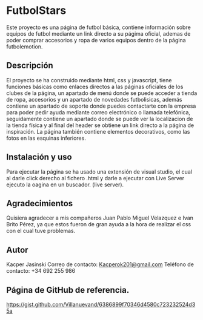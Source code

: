# FutbolStars
Este proyecto es una página de futbol básica, contiene información sobre equipos de futbol mediante un link directo a su págima oficial, ademas de poder comprar accesorios y ropa de varios equipos dentro de la página futbolemotion.

## Descripción
El proyecto se ha construido mediante html, css y javascript, tiene funciones básicas como enlaces directos a las páginas oficiales de los clubes de la página, un apartado de menú donde se puede acceder a tienda de ropa, accesorios y un apartado de novedades futbolisicas, además contiene un apartado de soporte donde puedes contactarte con la empresa para poder pedir ayuda mediante correo electrónico o llamada telefónica, seguidamente contiene un apartado donde se puede ver la localizacion de la tienda física y al final del header se obtiene un link directo a la página de inspiración. La página también contiene elementos decorativos, como las fotos en las esquinas inferiores.

## Instalación y uso
Para ejecutar la página se ha usado una extensión de visual studio, el cual al darle click derecho al fichero .html y darle a ejecutar con Live Server ejecuto la oagina en un buscador. (live server).

## Agradecimientos
Quisiera agradecer a mis compañeros Juan Pablo Miguel Velazquez e Ivan Brito Pérez, ya que estos fueron de gran ayuda a la hora de realizar el css con el cual tuve problemas.

## Autor
Kacper Jasinski
Correo de contacto: Kacperok201@gmail.com
Teléfono de contacto: +34 692 255 986

## Página de GitHub de referencia.
https://gist.github.com/Villanuevand/6386899f70346d4580c723232524d35a

